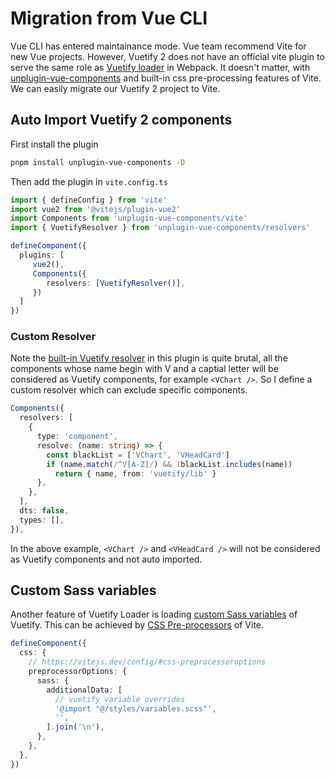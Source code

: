 # Migration from Vue CLI

Vue CLI has entered maintainance mode. Vue team recommend Vite for new Vue projects. However, Vuetify 2 does not have an official vite plugin to serve the same role as [Vuetify loader](https://github.com/vuetifyjs/vuetify-loader) in Webpack. It doesn't matter, with [unplugin-vue-components](https://github.com/antfu/unplugin-vue-components) and built-in css pre-processing features of Vite. We can easily migrate our Vuetify 2 project to Vite.

## Auto Import Vuetify 2 components

First install the plugin

```bash
pnpm install unplugin-vue-components -D
```

Then add the plugin in `vite.config.ts`

```ts
import { defineConfig } from 'vite'
import vue2 from '@vitejs/plugin-vue2'
import Components from 'unplugin-vue-components/vite'
import { VuetifyResolver } from 'unplugin-vue-components/resolvers'

defineComponent({
  plugins: [
     vue2(),
     Components({
        resolvers: [VuetifyResolver()],
     })
  ]
})
```

### Custom Resolver

Note the [built-in Vuetify resolver](https://github.com/antfu/unplugin-vue-components/blob/main/src/core/resolvers/vuetify.ts) in this plugin is quite brutal, all the components whose name begin with V and a captial letter will be considered as Vuetify components, for example `<VChart />`. So I define a custom resolver which can exclude specific components.

```ts
Components({
  resolvers: [
    {
      type: 'component',
      resolve: (name: string) => {
        const blackList = ['VChart', 'VHeadCard']
        if (name.match(/^V[A-Z]/) && !blackList.includes(name))
          return { name, from: 'vuetify/lib' }
      },
    },
  ],
  dts: false,
  types: [],
}),
```
In the above example, `<VChart />` and `<VHeadCard />` will not be considered as Vuetify components and not auto imported.

## Custom Sass variables

Another feature of Vuetify Loader is loading [custom Sass variables](https://vuetifyjs.com/en/features/sass-variables/) of Vuetify. This can be achieved by [CSS Pre-processors](https://vitejs.dev/config/shared-options.html#css-preprocessoroptions) of Vite.

```ts
defineComponent({
  css: {
    // https://vitejs.dev/config/#css-preprocessoroptions
    preprocessorOptions: {
      sass: {
        additionalData: [
          // vuetify variable overrides
          '@import "@/styles/variables.scss"',
          '',
        ].join('\n'),
      },
    },
  },
})
```
